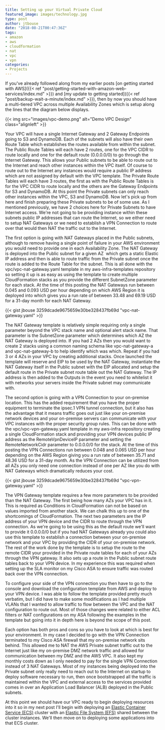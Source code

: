 ```yaml
---
title: Setting up your Virtual Private Cloud
featured_image: images/technology.jpg
type: post
author: jtbouse
date: "2018-08-21T00:47:36Z"
tags:
- amazon
- aws
- cloudformation
- nat
- vpc
- vpn
categories:
- Projects
---
```

If you've already followed along from my earlier posts [on getting started with AWS]({{< ref "post/getting-started-with-amazon-web-services/index.md" >}}) and [my update to getting started]({{< ref "post/backup-wait-a-minute/index.md" >}}), then by now you should have a multi-tiered VPC across multiple Availability Zones which is setup along the lines that the diagram below displays.

{{< img src="images/vpc-demo.png" alt="Demo VPC Design" class="alignleft" >}}

Your VPC will have a single Internet Gateway and 2 Gateway Endpoints going to S3 and DynamoDB. Each of the subnets will also have their own Route Table which establishes the routes available from within the subnet. The Public Route Tables will each have 2 routes, one for the VPC CIDR to route locally and one for the default route (0.0.0.0/0) to go through the Internet Gateway. This allows your Public subnets to be able to route out to the Internet and reach other instances within the VPC itself. Of course to route out to the Internet any instances would require a public IP address which are not assigned by default with the VPC template. The Private Route Tables will each have 3 routes, the first as with the Public Route Tables is for the VPC CIDR to route locally and the others are the Gateway Endpoints for S3 and DynamoDB. At this point the Private subnets can only reach other instances within the VPC, S3 and DynamoDB. Now let's pick up from here and finish preparing these Private subnets to be of some use. As I mentioned previously, we have 2 choices here for Private Subnets to have Internet access. We're not going to be providing instance within these subnets public IP addresses that can route the Internet, so we either need to setup NAT Gateways or we need to establish a VPN Connection to route over that would then NAT the traffic out to the Internet.

The first option is going with NAT Gateways placed in the Public subnets, although to remove having a single point of failure in your AWS environment you would need to provide one in each Availability Zone. The NAT Gateway is deployed into the Public subnet for a given AZ  which gets a static Elastic IP address and then is able to route traffic from the Private subnet once the route is added to the Route Table for the subnet. This is all done with the vpc/vpc-nat-gateway.yaml template in my aws-infra-templates repository so setting it up is as easy as using the template to create multiple CloudFormation stacks as you provide the different SubnetZone parameter for each stack. At the time of this posting the NAT Gateways run between 0.045 and 0.093 USD per hour depending on which AWS Region it is deployed into which gives you a run rate of between 33.48 and 69.19 USD for a 31-day month for each NAT Gateway.

{{< gist jbouse 3259dcade9675659e30be328437fb69d "vpc-nat-gateway.yaml" >}}

The NAT Gateway template is relatively simple requiring only a single parameter beyond the VPC stack name and optional alert stack name. That parameter is the SubnetZone parameter which determines which AZ the NAT Gateway is deployed into. If you had 2 AZs then you would want to create 2 stacks using a common naming schema like vpc-nat-gateway-a and vpc-nat-gateway-b to help identify which was which. Repeat if you had 3 or 4 AZs in your VPC by creating additional stacks. Once launched the template will reserve and EIP to be used by the NAT Gateway, instantiate the NAT Gateway itself in the Public subnet with the EIP allocated and setup the default route in the Private subnet route table out the NAT Gateway. The IP address is then added to the Outputs in the event you need to whitelist it with networks your servers inside the Private subnet may communicate with.

The second option is going with a VPN Connection to your on-premise location. This has the added requirement that you have the proper equipment to terminate the ipsec.1 VPN tunnel connection, but it also has the advantage that it means traffic goes out just like your on-premise network devices and your on-premise servers can communicate with your VPC instances with the proper security group rules. This can be done with the vpc/vpc-vpn-gateway.yaml template in my aws-infra repository creating a single CloudFormation stack and providing your VPN devices public IP address as the RemoteVpnDeviceIP parameter and setting the RemoteNetworkCidr parameter to 0.0.0.0/0 for the stack. At the time of this posting the VPN Connections run between 0.048 and 0.065 USD per hour depending on the AWS Region giving you a run rate of between 35.71 and 48.36 USD for a 31-day month. As the VPN Connection can be utilized from all AZs you only need one connection instead of one per AZ like you do with NAT Gateways which dramatically reduces your cost.

{{< gist jbouse 3259dcade9675659e30be328437fb69d "vpc-vpn-gateway.yaml" >}}

The VPN Gateway template requires a few more parameters to be provided than the NAT Gateway. The first being how many AZs your VPC has in it. This is required as Conditions in CloudFormation can not be based on values imported from another stack. We can chalk this up to one of the shortcomings of CloudFormation. The next two parameters are the IP address of your VPN device and the CIDR to route through the VPN connection. As we're going to be using this as the default route we'll want to provide it 0.0.0.0/0 but if you had NAT Gateways already you could also use this template to establish a connection between your on-premise network and your VPC by providing the CIDR of your on-premise network. The rest of the work done by the template is to setup the route to the remote CIDR your provided in the Private route tables for each of your AZs through the VPN gateway. It also sets up a route in the Public subnet route tables back to your VPN device. In my experience this was required when setting up the SLA monitor on my Cisco ASA to ensure traffic was routed back over the VPN connection.

To configure your side of the VPN connection you then have to go to the console and download the configuration template from AWS and deploy to your VPN device. I was able to follow the template provided pretty much verbatim, but I did have to make some modifications as I had multiple VLANs that I wanted to allow traffic to flow between the VPC and the NAT configuration to route out. Most of those changes were related to either ACL filters or NAT configurations on my ASA following the examples in the template but going into it in depth here is beyond the scope of this post.

Each option has both pros and cons so you have to look at which is best for your environment. In my case I decided to go with the VPN Connection terminated to my Cisco ASA firewall that my on-premise network sits behind. This allowed me to NAT the AWS Private subnet traffic out to the Internet just like my on-premise DMZ network traffic and allowed for communication between my DMZ and the AWS VPC. It also kept my monthly costs down as I only needed to pay for the single VPN Connection instead of 3 NAT Gateways. Most of my instances being deployed into the Private subnet only really need to reach out to the Internet on startup to deploy software necessary to run, then once bootstrapped all the traffic is maintained within the VPC and external access to the services provided comes in over an Application Load Balancer (ALB) deployed in the Public subnets.

At this point we should have our VPC ready to begin deploying resources into it so in my next post I'll begin with deploying an [Elastic Container Service (ECS)](https://aws.amazon.com/ecs/) cluster with an [Elastic File System (EFS)](https://aws.amazon.com/efs/) shared between the cluster instances. We'll then move on to deploying some applications into that ECS cluster.
